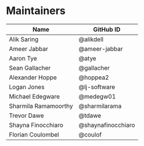 <!--
Copyright (c) 2020 Dell Inc., or its subsidiaries. All Rights Reserved.

Licensed under the Apache License, Version 2.0 (the "License");
you may not use this file except in compliance with the License.
You may obtain a copy of the License at

    http://www.apache.org/licenses/LICENSE-2.0
-->

# Maintainers

| Name                 | GitHub ID          |
|----------------------|--------------------|
| Alik Saring          | @alikdell          |
| Ameer Jabbar         | @ameer-jabbar      |
| Aaron Tye            | @atye              |
| Sean Gallacher       | @gallacher         |
| Alexander Hoppe      | @hoppea2           |
| Logan Jones          | @lj-software       |
| Michael Edegware     | @medegw01          |
| Sharmila Ramamoorthy | @sharmilarama      |
| Trevor Dawe          | @tdawe             |
| Shayna Finocchiaro   | @shaynafinocchiaro |
| Florian Coulombel    | @coulof            |
